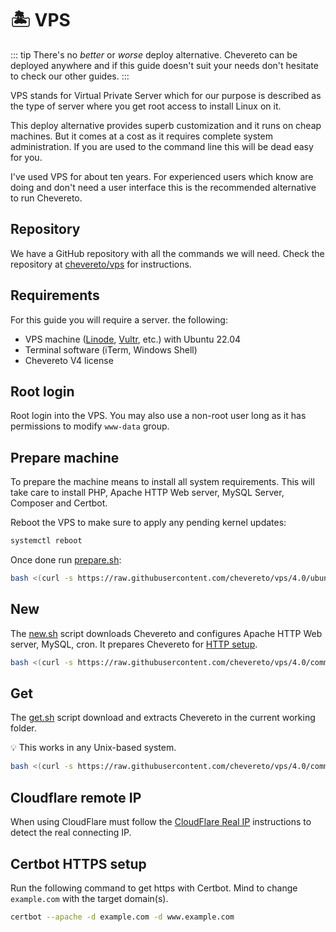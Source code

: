 # 🏝 VPS

::: tip
There's no *better* or *worse* deploy alternative. Chevereto can be deployed anywhere and if this guide doesn't suit your needs don't hesitate to check our other guides.
:::

VPS stands for Virtual Private Server which for our purpose is described as the type of server where you get root access to install Linux on it.

This deploy alternative provides superb customization and it runs on cheap machines. But it comes at a cost as it requires complete system administration. If you are used to the command line this will be dead easy for you.

I've used VPS for about ten years. For experienced users which know are doing and don't need a user interface this is the recommended alternative to run Chevereto.

## Repository

We have a GitHub repository with all the commands we will need. Check the repository at [chevereto/vps](https://github.com/chevereto/vps) for instructions.

## Requirements

For this guide you will require a server. the following:

* VPS machine ([Linode](https://chv.to/linode), [Vultr](https://chv.to/vultr), etc.) with Ubuntu 22.04
* Terminal software (iTerm, Windows Shell)
* Chevereto V4 license

## Root login

Root login into the VPS. You may also use a non-root user long as it has permissions to modify `www-data` group.

## Prepare machine

To prepare the machine means to install all system requirements. This will take care to install PHP, Apache HTTP Web server, MySQL Server, Composer and Certbot.

Reboot the VPS to make sure to apply any pending kernel updates:

```sh
systemctl reboot
```

Once done run [prepare.sh](https://github.com/chevereto/vps#prepare):

```sh
bash <(curl -s https://raw.githubusercontent.com/chevereto/vps/4.0/ubuntu/22.04/prepare.sh)
```

## New

The [new.sh](https://github.com/chevereto/vps#new) script downloads Chevereto and configures Apache HTTP Web server, MySQL, cron. It prepares Chevereto for [HTTP setup](../../application/installing/installation.md#http-setup).

```sh
bash <(curl -s https://raw.githubusercontent.com/chevereto/vps/4.0/common/new.sh)
```

## Get

The [get.sh](https://github.com/chevereto/vps#get) script download and extracts Chevereto in the current working folder.

💡 This works in any Unix-based system.

```sh
bash <(curl -s https://raw.githubusercontent.com/chevereto/vps/4.0/common/get.sh)
```

## Cloudflare remote IP

When using CloudFlare must follow the [CloudFlare Real IP](https://github.com/chevereto/vps#cloudflare-remote-ip) instructions to detect the real connecting IP.

## Certbot HTTPS setup

Run the following command to get https with Certbot. Mind to change `example.com` with the target domain(s).

```sh
certbot --apache -d example.com -d www.example.com
```
